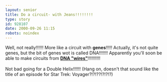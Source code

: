```yaml
---
layout: senior
title: Do a circuit- with Jeans!!!!!!!!
type: story
id: 928107
date: 2000-09-26 11:15
robots: noindex
---
```

Well, not really!!!!!! More like a circuit with <b>genes</b>!!!!! Actually, it's not quite genes, but the bit of genes wot is called DNA!!!!!!! Apparently you'll soon be able to make circuits from <a href="http://www.britannica.com/bcom/original/article/print/0,5749,12544,00.html"><b>DNA "wires"</b></a>!!!!!!!!!! <br/> <br/>Not bad going for a Double Helix!!!!!! (Hang on, doesn't that sound like the title of an episode for Star Trek: Voyager?!?!??!?!?!?)